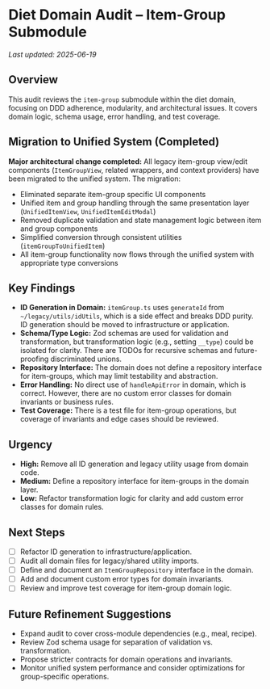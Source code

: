 # Diet Domain Audit – Item-Group Submodule

_Last updated: 2025-06-19_

## Overview
This audit reviews the `item-group` submodule within the diet domain, focusing on DDD adherence, modularity, and architectural issues. It covers domain logic, schema usage, error handling, and test coverage.

## Migration to Unified System (Completed)
**Major architectural change completed:** All legacy item-group view/edit components (`ItemGroupView`, related wrappers, and context providers) have been migrated to the unified system. The migration:
- Eliminated separate item-group specific UI components
- Unified item and group handling through the same presentation layer (`UnifiedItemView`, `UnifiedItemEditModal`)
- Removed duplicate validation and state management logic between item and group components
- Simplified conversion through consistent utilities (`itemGroupToUnifiedItem`)
- All item-group functionality now flows through the unified system with appropriate type conversions

## Key Findings
- **ID Generation in Domain:** `itemGroup.ts` uses `generateId` from `~/legacy/utils/idUtils`, which is a side effect and breaks DDD purity. ID generation should be moved to infrastructure or application.
- **Schema/Type Logic:** Zod schemas are used for validation and transformation, but transformation logic (e.g., setting `__type`) could be isolated for clarity. There are TODOs for recursive schemas and future-proofing discriminated unions.
- **Repository Interface:** The domain does not define a repository interface for item-groups, which may limit testability and abstraction.
- **Error Handling:** No direct use of `handleApiError` in domain, which is correct. However, there are no custom error classes for domain invariants or business rules.
- **Test Coverage:** There is a test file for item-group operations, but coverage of invariants and edge cases should be reviewed.

## Urgency
- **High:** Remove all ID generation and legacy utility usage from domain code.
- **Medium:** Define a repository interface for item-groups in the domain layer.
- **Low:** Refactor transformation logic for clarity and add custom error classes for domain rules.

## Next Steps
- [ ] Refactor ID generation to infrastructure/application.
- [ ] Audit all domain files for legacy/shared utility imports.
- [ ] Define and document an `ItemGroupRepository` interface in the domain.
- [ ] Add and document custom error types for domain invariants.
- [ ] Review and improve test coverage for item-group domain logic.

## Future Refinement Suggestions
- Expand audit to cover cross-module dependencies (e.g., meal, recipe).
- Review Zod schema usage for separation of validation vs. transformation.
- Propose stricter contracts for domain operations and invariants.
- Monitor unified system performance and consider optimizations for group-specific operations.
